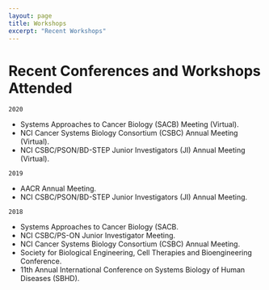 ```yaml
---
layout: page
title: Workshops
excerpt: "Recent Workshops"
---
```


# Recent Conferences and Workshops Attended
`2020` 
- Systems Approaches to Cancer Biology (SACB) Meeting (Virtual). 
- NCI Cancer Systems Biology Consortium (CSBC) Annual Meeting (Virtual). 
- NCI CSBC/PSON/BD-STEP Junior Investigators (JI) Annual Meeting (Virtual). 

`2019`
- AACR Annual Meeting. 
- NCI CSBC/PSON/BD-STEP Junior Investigators (JI) Annual Meeting.

`2018`
- Systems Approaches to Cancer Biology (SACB.
- NCI CSBC/PS-ON Junior Investigator Meeting. 
- NCI Cancer Systems Biology Consortium (CSBC) Annual Meeting.
- Society for Biological Engineering, Cell Therapies and Bioengineering Conference. 
- 11th Annual International Conference on Systems Biology of Human Diseases (SBHD).



